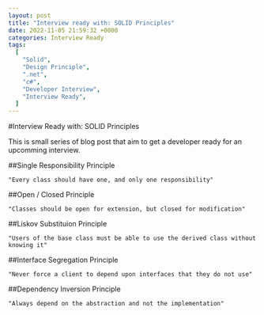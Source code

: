 ```yaml
---
layout: post
title: "Interview ready with: SOLID Principles"
date: 2022-11-05 21:59:32 +0000
categories: Interview Ready
tags:
  [
    "Solid",
    "Design Principle",
    ".net",
    "c#",
    "Developer Interview",
    "Interview Ready",
  ]
---
```


#Interview Ready with: SOLID Principles

This is small series of blog post that aim to get a developer ready for an upcomming interview.

##Single Responsibility Principle

`"Every class should have one, and only one responsibility"`

##Open / Closed Principle

`"Classes should be open for extension, but closed for modification"`

##Liskov Substituion Principle

`"Users of the base class must be able to use the derived class without knowing it"`

##Interface Segregation Principle

`"Never force a client to depend upon interfaces that they do not use"`

##Dependency Inversion Principle

`"Always depend on the abstraction and not the implementation" `
